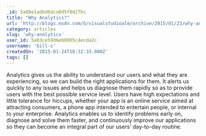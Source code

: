 ```yaml
---
_id: 5a88e1adbd6dca0d5f0d27bc
title: "Why Analytics?"
url: 'http://blogs.msdn.com/b/visualstudioalm/archive/2015/01/23/why-analytics.aspx'
category: articles
slug: 'why-analytics'
user_id: 5a83ce59d6eb0005c4ecda2c
username: 'bill-s'
createdOn: '2015-01-24T10:32:33.000Z'
tags: []
---
```


Analytics gives us the ability to understand our users and what they are experiencing, so we can build the right applications for them. It alerts us quickly to any issues and helps us diagnose them rapidly so as to provide users with the best possible service level. Users have high expectations and little tolerance for hiccups, whether your app is an online service aimed at attracting consumers, a phone app intended to entertain people, or internal to your enterprise. Analytics enables us to identify problems early on, diagnose and solve them faster, and continuously improve our applications so they can become an integral part of our users’ day-to-day routine.
